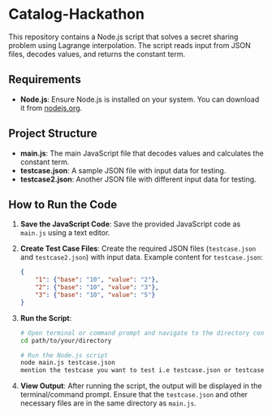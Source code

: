 # Catalog-Hackathon
This repository contains a Node.js script that solves a secret sharing problem using Lagrange interpolation. The script reads input from JSON files, decodes values, and returns the constant term.

## Requirements
- **Node.js**: Ensure Node.js is installed on your system. You can download it from [nodejs.org](https://nodejs.org/).

## Project Structure
- **main.js**: The main JavaScript file that decodes values and calculates the constant term.
- **testcase.json**: A sample JSON file with input data for testing.
- **testcase2.json**: Another JSON file with different input data for testing.

## How to Run the Code

1. **Save the JavaScript Code**:
   Save the provided JavaScript code as `main.js` using a text editor.

2. **Create Test Case Files**:
   Create the required JSON files (`testcase.json` and `testcase2.json`) with input data. Example content for `testcase.json`:
   ```json
   {
       "1": {"base": "10", "value": "2"},
       "2": {"base": "10", "value": "3"},
       "3": {"base": "10", "value": "5"}
   }
3. **Run the Script**:
   ```bash
   # Open terminal or command prompt and navigate to the directory containing main.js
   cd path/to/your/directory

   # Run the Node.js script
   node main.js testcase.json
   mention the testcase you want to test i.e testcase.json or testcase2.json
   
4. **View Output**:
   After running the script, the output will be displayed in the terminal/command prompt. Ensure that the `testcase.json` and other necessary files are in the same directory as `main.js`.


